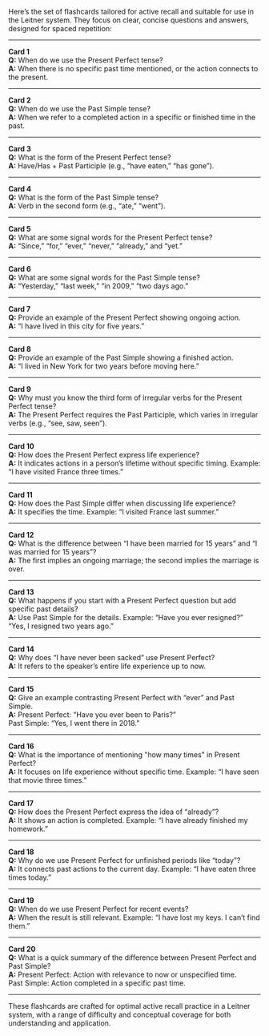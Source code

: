Here’s the set of flashcards tailored for active recall and suitable for use in the Leitner system. They focus on clear, concise questions and answers, designed for spaced repetition:

---

**Card 1**  
**Q:** When do we use the Present Perfect tense?  
**A:** When there is no specific past time mentioned, or the action connects to the present.

---

**Card 2**  
**Q:** When do we use the Past Simple tense?  
**A:** When we refer to a completed action in a specific or finished time in the past.

---

**Card 3**  
**Q:** What is the form of the Present Perfect tense?  
**A:** Have/Has + Past Participle (e.g., “have eaten,” “has gone”).

---

**Card 4**  
**Q:** What is the form of the Past Simple tense?  
**A:** Verb in the second form (e.g., “ate,” “went”).

---

**Card 5**  
**Q:** What are some signal words for the Present Perfect tense?  
**A:** “Since,” “for,” “ever,” “never,” “already,” and “yet.”

---

**Card 6**  
**Q:** What are some signal words for the Past Simple tense?  
**A:** “Yesterday,” “last week,” “in 2009,” “two days ago.”

---

**Card 7**  
**Q:** Provide an example of the Present Perfect showing ongoing action.  
**A:** “I have lived in this city for five years.”

---

**Card 8**  
**Q:** Provide an example of the Past Simple showing a finished action.  
**A:** “I lived in New York for two years before moving here.”

---

**Card 9**  
**Q:** Why must you know the third form of irregular verbs for the Present Perfect tense?  
**A:** The Present Perfect requires the Past Participle, which varies in irregular verbs (e.g., “see, saw, seen”).

---

**Card 10**  
**Q:** How does the Present Perfect express life experience?  
**A:** It indicates actions in a person’s lifetime without specific timing. Example: “I have visited France three times.”

---

**Card 11**  
**Q:** How does the Past Simple differ when discussing life experience?  
**A:** It specifies the time. Example: “I visited France last summer.”

---

**Card 12**  
**Q:** What is the difference between “I have been married for 15 years” and “I was married for 15 years”?  
**A:** The first implies an ongoing marriage; the second implies the marriage is over.

---

**Card 13**  
**Q:** What happens if you start with a Present Perfect question but add specific past details?  
**A:** Use Past Simple for the details. Example: “Have you ever resigned?” “Yes, I resigned two years ago.”

---

**Card 14**  
**Q:** Why does “I have never been sacked” use Present Perfect?  
**A:** It refers to the speaker’s entire life experience up to now.

---

**Card 15**  
**Q:** Give an example contrasting Present Perfect with “ever” and Past Simple.  
**A:** Present Perfect: “Have you ever been to Paris?”  
Past Simple: “Yes, I went there in 2018.”

---

**Card 16**  
**Q:** What is the importance of mentioning "how many times" in Present Perfect?  
**A:** It focuses on life experience without specific time. Example: “I have seen that movie three times.”

---

**Card 17**  
**Q:** How does the Present Perfect express the idea of “already”?  
**A:** It shows an action is completed. Example: “I have already finished my homework.”

---

**Card 18**  
**Q:** Why do we use Present Perfect for unfinished periods like “today”?  
**A:** It connects past actions to the current day. Example: “I have eaten three times today.”

---

**Card 19**  
**Q:** When do we use Present Perfect for recent events?  
**A:** When the result is still relevant. Example: “I have lost my keys. I can’t find them.”

---

**Card 20**  
**Q:** What is a quick summary of the difference between Present Perfect and Past Simple?  
**A:** Present Perfect: Action with relevance to now or unspecified time.  
Past Simple: Action completed in a specific past time.

---

These flashcards are crafted for optimal active recall practice in a Leitner system, with a range of difficulty and conceptual coverage for both understanding and application.